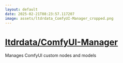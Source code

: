 ```yaml
---
layout: default
date: 2025-02-21T08:23:57.117207
image: assets/ltdrdata_ComfyUI-Manager_cropped.png
---
```


# [ltdrdata/ComfyUI-Manager](https://github.com/ltdrdata/ComfyUI-Manager)

Manages ComfyUI custom nodes and models
